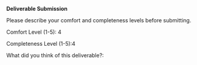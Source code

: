 **Deliverable Submission**

Please describe your comfort and completeness levels before submitting.

Comfort Level (1-5): 4

Completeness Level (1-5):4

What did you think of this deliverable?:
